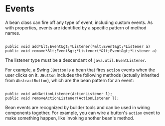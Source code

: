 
# Events

A bean class can fire off any type of event, including custom events. As with properties, events are identified by a specific pattern of method names.

```

public void add*&lt;Event&gt;*Listener(*&lt;Event&gt;*Listener a)
public void remove*&lt;Event&gt;*Listener(*&lt;Event&gt;*Listener a)

```

The listener type must be a descendant of `java.util.EventListener`.

For example, a Swing `JButton` is a bean that fires `action` events when the user clicks on it. `JButton` includes the following methods (actually inherited from `AbstractButton`), which are the bean pattern for an event:

```

public void addActionListener(ActionListener l);
public void removeActionListener(ActionListener l);

```

Bean events are recognized by builder tools and can be used in wiring components together. For example, you can wire a button's `action` event to make something happen, like invoking another bean's method.
